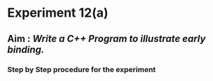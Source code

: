 # Experiment 12(a)
## Aim : _Write a C++ Program to illustrate early binding._
### Step by Step procedure for the experiment

